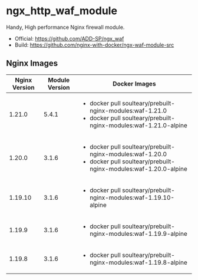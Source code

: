 # ngx_http_waf_module

Handy, High performance Nginx firewall module.

- Official: https://github.com/ADD-SP/ngx_waf
- Build: https://github.com/nginx-with-docker/ngx-waf-module-src
## Nginx Images

<table>
    <thead>
        <tr>
            <th>Nginx Version</th>
            <th>Module Version</th>
            <th>Docker Images</th>
        </tr>
    </thead>
    <tbody>
        <tr>
            <td>1.21.0</td>
            <td>5.4.1</td>
            <td><ul>
                <li>docker pull soulteary/prebuilt-nginx-modules:waf-1.21.0</li>
                <li>docker pull soulteary/prebuilt-nginx-modules:waf-1.21.0-alpine</li>
            </ul></td>
        </tr>
        <tr>
            <td>1.20.0</td>
            <td>3.1.6</td>
            <td><ul>
                <li>docker pull soulteary/prebuilt-nginx-modules:waf-1.20.0</li>
                <li>docker pull soulteary/prebuilt-nginx-modules:waf-1.20.0-alpine</li>
            </ul></td>
        </tr>
        <tr>
            <td>1.19.10</td>
            <td>3.1.6</td>
            <td><ul>
                <li>docker pull soulteary/prebuilt-nginx-modules:waf-1.19.10-alpine</li>
            </ul></td>
        </tr>
        <tr>
            <td>1.19.9</td>
            <td>3.1.6</td>
            <td><ul>
                <li>docker pull soulteary/prebuilt-nginx-modules:waf-1.19.9-alpine</li>
            </ul></td>
        </tr>
                <tr>
            <td>1.19.8</td>
            <td>3.1.6</td>
            <td><ul>
                <li>docker pull soulteary/prebuilt-nginx-modules:waf-1.19.8-alpine</li>
            </ul></td>
        </tr>
    </tbody>
</table>
